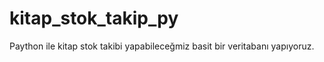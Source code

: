 # kitap_stok_takip_py
 Paython ile kitap stok takibi yapabileceğmiz basit bir veritabanı yapıyoruz.
